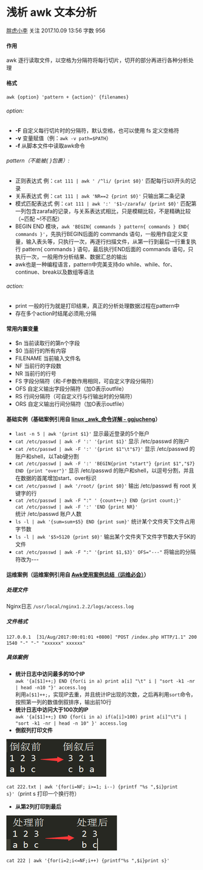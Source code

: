 # 浅析 awk 文本分析

[胖虎小李][0] 关注 2017.10.09 13:56  字数 956  

#### 作用

awk 逐行读取文件，以空格为分隔符将每行切片，切开的部分再进行各种分析处理

#### 格式

`awk {option} 'pattern + {action}' {filenames}`

###### option:

* **-F** 自定义每行切片时的分隔符，默认空格，也可以使用 fs 定义空格符
* **-v** 变量赋值（例：`awk -v path=$PATH`）
* **-f** 从脚本文件中读取awk命令

###### pattern（不能被{ }包裹）:

* 正则表达式 例：`cat 111 | awk ' /^li/ {print $0}'` 匹配每行以li开头的记录
* 关系表达式 例：`cat 111 | awk 'NR==2 {print $0}'` 只输出第二条记录
* 模式匹配表达式 例：`cat 111 | awk ':' '$1~/zarafa/ {print $0}'` 匹配第一列包含zarafa的记录，与关系表达式相比，只是模糊比较，不是精确比较（~匹配 ~!不匹配）
* BEGIN END 模块，`awk 'BEGIN{ commands } pattern{ commands } END{ commands }'`，先执行BEGIN后面的 commands 语句，一般用作自定义变量，输入表头等，只执行一次，再逐行扫描文件，从第一行到最后一行重复执行 pattern{ commands } 语句，最后执行END后面的 commands 语句，只执行一次，一般用作分析结果、数据汇总的输出
* awk也是一种编程语言，pattern中完美支持do while、while、for、continue、break以及数组等语法

###### action:

* print 一般的行为就是打印结果，真正的分析处理数据过程在pattern中
* 存在多个action时结尾必须用;分隔

#### 常用内置变量

* $n 当前读取行的第n个字段
* $0 当前行的所有内容
* FILENAME 当前输入文件名
* NF 当前行的字段数
* NR 当前行的行号
* FS 字段分隔符（和-F参数作用相同，可自定义字段分隔符）
* OFS 自定义输出字段分隔符（加O表示outfile）
* RS 行间分隔符（可自定义行与行输出时的分隔符）
* ORS 自定义输出行间分隔符（加O表示outfile）

#### 基础实例（基础案例引用自 [linux _awk_命令详解 - ggjucheng][1]）

* `last -n 5 | awk '{print $1}'` 显示最近登录的5个账户
* `cat /etc/passwd | awk -F ':' '{print $1}'` 显示 /etc/passwd 的账户
* `cat /etc/passwd | awk -F ':' '{print $1"\t"$7}'` 显示 /etc/passwd 的账户和shell，以Tab键分割
* `cat /etc/passwd | awk -F ':' 'BEGIN{print "start"} {print $1","$7} END {print "over"}'` 显示 /etc/passwd 的账户和shell，以逗号分割，并且在数据的首尾增加start、over标识
* `cat /etc/passwd | awk '/root/ {print $0}'` 输出 /etc/passwd 有 root 关键字的行
* `cat /etc/passwd | awk -F ":" ' {count++;} END {print count;}'`  
`cat /etc/passwd | awk -F ':' 'END {print NR}'`  
统计 /etc/passwd 账户人数
* `ls -l | awk '{sum=sum+$5} END {print sum}'` 统计某个文件夹下文件占用字节数
* `ls -l | awk '$5>5120 {print $0}'` 输出某个文件夹下文件字节数大于5K的文件
* `cat /etc/passwd | awk -F ":" '{print $1,$3}' OFS="---"` 将输出的分隔符改为---

#### 运维案例（运维案例引用自 [Awk使用案例总结（运维必会）][2]）

##### 处理文件

Nginx日志 `/usr/local/nginx1.2.2/logs/access.log`  

##### 文件格式

    127.0.0.1  [31/Aug/2017:00:01:01 +0800] "POST /index.php HTTP/1.1" 200 1540 "-" "-" "xxxxxx" xxxxxx"
    

##### 具体案例

* **统计日志中访问最多的10个IP**  
`awk '{a[$1]++;} END {for(i in a) print a[i] "\t" i | "sort -k1 -nr | head -n10 "}' access.log`  
利用`a[$1]++;`，实现IP去重，并且统计IP出现的次数，之后再利用`sort`命令，按照第一列的数值倒叙排序，输出前10行
* **统计日志中访问大于100次的IP**  
`awk '{a[$1]++;} END {for(i in a) if(a[i]>100) print a[i]"\t"i | "sort -k1 -nr | head -n 10" }' access.log`
* **倒叙列打印文件**

![倒叙列转化][3]


  
`cat 222.txt | awk '{for(i=NF; i>=1; i--) {printf "%s ",$i}print s}'`（print s 打印一个换行符） 

* **从第2列打印到最后**

![从第2列打印到最后][4]


`cat 222 | awk '{for(i=2;i<=NF;i++) {printf"%s ",$i}print s}'`

[0]: /u/f2c2d3d12d98
[1]: http://www.baidu.com/link?url=QJGPjGm2ATGwHSYPshQfUWFsQmt2rKVznWvV4i42GmoBKvVIhvjSpm07pJbJUqCuK5lk5PmA9FxEpcJs_o_jaSbHIYNz-7QVzIpJecg99Y7
[2]: http://lizhenliang.blog.51cto.com/7876557/1764025
[3]: ./img/5704547-c439f6a08f7e9dbf.png
[4]: ./img/5704547-5c44467b1c41ebe3.png